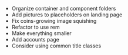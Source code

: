 - Organize container and component folders
- Add pictures to placeholders on landing page
- Fix coins-growing image squishing
- Refactor to use rem
- Make everything smaller
- Add accounts page
- Consider using common title classes